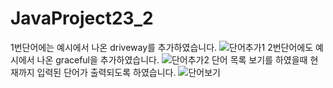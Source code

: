 # JavaProject23_2
1번단어에는 예시에서 나온 driveway를 추가하였습니다.
![단어추가1](https://github.com/hhaminlee/JavaProject23_2/assets/142904579/5e45a399-5695-43af-b5a9-86be8498a6fe)
2번단어에도 예시에서 나온 graceful을 추가하였습니다.
![단어추가2](https://github.com/hhaminlee/JavaProject23_2/assets/142904579/7cd0cfe0-5b6d-483f-8ca7-1a11708a31b7)
단어 목록 보기를 하였을때 현재까지 입력된 단어가 출력되도록 하였습니다.
![단어보기](https://github.com/hhaminlee/JavaProject23_2/assets/142904579/6ce734b1-5727-4b9e-b511-9e4f52f7f049)
